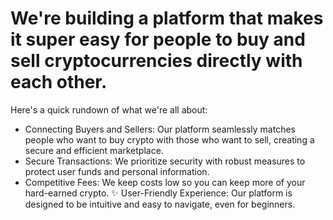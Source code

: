 # We're building a platform that makes it super easy for people to buy and sell cryptocurrencies directly with each other.

Here's a quick rundown of what we're all about:

- Connecting Buyers and Sellers: Our platform seamlessly matches people who want to buy crypto with those who want to sell, creating a secure and efficient marketplace.
- Secure Transactions: We prioritize security with robust measures to protect user funds and personal information.
- Competitive Fees: We keep costs low so you can keep more of your hard-earned crypto.
✨ User-Friendly Experience:
      Our platform is designed to be intuitive and easy to navigate, even for beginners.
